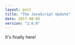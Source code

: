 ```yaml
---
layout: post
title: "The JavaScript Update"
date: 2017-08-05
version: "2.6.0"
---
```


It's finally here!
